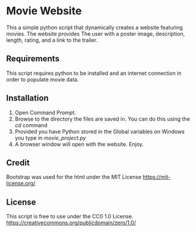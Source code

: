 # Movie Website

This a simple python script that dynamically creates a website featuring movies. The website provides
The user with a poster image, description, length, rating, and a link to the trailer.

## Requirements
This script requires python to be installed and an internet connection in order to populate movie data.

## Installation
1. Open Command Prompt.
2. Browse to the directory the files are saved in. You can do this using the *cd* command
3. Provided you have Python stored in the Global variables on Windows you type in *movie_project.py*
4. A browser window will open with the website. Enjoy.

## Credit
Bootstrap was used for the html under the MIT License
https://mit-license.org/

## License
This script is free to use under the CC0 1.0 License.
https://creativecommons.org/publicdomain/zero/1.0/
